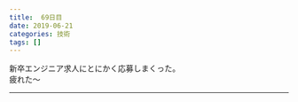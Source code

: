 ```yaml
---
title:  69日目
date: 2019-06-21
categories: 技術
tags: []
---
```

<p>新卒エンジニア求人にとにかく応募しまくった。<br />
疲れた～</p>

-----

